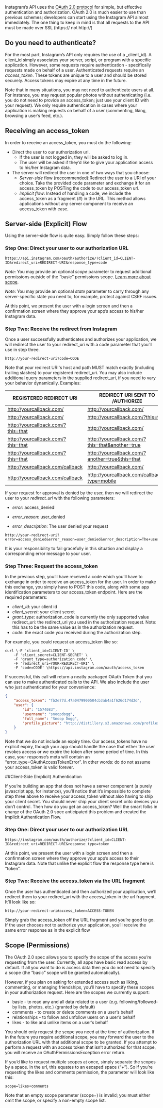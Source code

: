 Instagram’s API uses the [OAuth 2.0 protocol](http://tools.ietf.org/html/draft-ietf-oauth-v2-12) for simple, but effective authentication and authorization. OAuth 2.0 is much easier to use than previous schemes; developers can start using the Instagram API almost immediately. The one thing to keep in mind is that all requests to the API must be made over SSL (https:// not http://)

## Do you need to authenticate?

For the most part, Instagram’s API only requires the use of a _client_id). A client_id simply associates your server, script, or program with a specific application. However, some requests require authentication - specifically requests made on behalf of a user. Authenticated requests require an _access_token_. These tokens are unique to a user and should be stored securely. Access tokens may expire at any time in the future.

Note that in many situations, you may not need to authenticate users at all. For instance, you may request popular photos without authenticating (i.e. you do not need to provide an access_token; just use your client ID with your request). We only require authentication in cases where your application is making requests on behalf of a user (commenting, liking, browsing a user’s feed, etc.).

## Receiving an access_token

In order to receive an access_token, you must do the following:

- Direct the user to our authorization url.
  * If the user is not logged in, they will be asked to log in.
  * The user will be asked if they’d like to give your application access to his/her Instagram data.
- The server will redirect the user in one of two ways that you choose:
  * *Server-side* flow (reccommended):Redirect the user to a URI of your choice. Take the provided 
     code parameter and exchange it for an access_token by POSTing the code to our access_token url.
  * *Implicit flow*: Instead of handling a code, we include the access_token as a fragment (#) in the URL.          This method allows applications without any server component to receive an access_token with ease.

## Server-side (Explicit) Flow

Using the server-side flow is quite easy. Simply follow these steps:

### Step One: Direct your user to our authorization URL

```
https://api.instagram.com/oauth/authorize/?client_id=CLIENT-ID&redirect_uri=REDIRECT-URI&response_type=code
```

*Note:* You may provide an optional *scope* parameter to request additional permissions outside of the “basic” permissions scope. [Learn more about scope](http://instagram.com/developer/authentication/#scope).

*Note*: You may provide an optional *state* parameter to carry through any server-specific state you need to, for example, protect against CSRF issues.

At this point, we present the user with a login screen and then a confirmation screen where they approve your app’s access to his/her Instagram data.

### Step Two: Receive the redirect from Instagram

Once a user successfully authenticates and authorizes your application, we will redirect the user to your redirect_uri with a code parameter that you’ll use in step three.

```
http://your-redirect-uri?code=CODE
```

Note that your redirect URI's host and path MUST match exactly (including trailing slashes) to your registered redirect_uri. You may also include additional query parameters in the supplied redirect_uri, if you need to vary your behavior dynamically. Examples:

|REGISTERED REDIRECT URI           |REDIRECT URI SENT TO /AUTHORIZE                |VALID?|
|----------------------------------|-----------------------------------------------|------|
|http://yourcallback.com/          |http://yourcallback.com/                       |yes   |
|http://yourcallback.com/          |http://yourcallback.com/?this=that             |yes   |
|http://yourcallback.com/?this=that|http://yourcallback.com/                       |no    |
|http://yourcallback.com/?this=that|http://yourcallback.com/?this=that&another=true|yes   |
|http://yourcallback.com/?this=that|http://yourcallback.com/?another=true&this=that|no    |
|http://yourcallback.com/callback  |http://yourcallback.com/                       |no    |
|http://yourcallback.com/callback  |http://yourcallback.com/callback/?type=mobile  |yes   |

If your request for approval is denied by the user, then we will redirect the user to your *redirect_uri* with the following parameters:

* *error*: access_denied

* *error_reason*: user_denied

* *error_description*: The user denied your request

```
http://your-redirect-uri?error=access_denied&error_reason=user_denied&error_description=The+user+denied+your+request
```

It is your responsibility to fail gracefully in this situation and display a corresponding error message to your user.

### Step Three: Request the access_token

In the previous step, you’ll have received a code which you’ll have to exchange in order to receive an access_token for the user. In order to make this exchange, you simply have to POST this code, along with some app identification parameters to our access_token endpoint. Here are the required parameters:

* *client_id*: your client id
* *client_secret*: your client secret
* *grant_type*: authorization_code is currently the only supported value
redirect_uri: the redirect_uri you used in the authorization request. Note: this has to be the same value as in the authorization request.
* *code*: the exact code you received during the authorization step.

For example, you could request an access_token like so:

```
curl \-F 'client_id=CLIENT-ID' \
    -F 'client_secret=CLIENT-SECRET' \
    -F 'grant_type=authorization_code' \
    -F 'redirect_uri=YOUR-REDIRECT-URI' \
    -F 'code=CODE' \https://api.instagram.com/oauth/access_token
```

If successful, this call will return a neatly packaged OAuth Token that you can use to make authenticated calls to the API. We also include the user who just authenticated for your convenience:

```json
{
    "access_token": "fb2e77d.47a0479900504cb3ab4a1f626d174d2d",
    "user": {
        "id": "1574083",
        "username": "snoopdogg",
        "full_name": "Snoop Dogg",
        "profile_picture": "http://distillery.s3.amazonaws.com/profiles/profile_1574083_75sq_1295469061.jpg"
    }
}
```

Note that we do not include an expiry time. Our access_tokens have no explicit expiry, though your app should handle the case that either the user revokes access or we expire the token after some period of time. In this case, your response’s meta will contain an “error_type=OAuthAccessTokenError”. In other words: do do not assume your access_token is valid forever.

##Client-Side (Implicit) Authentication

If you’re building an app that does not have a server component (a purely javascript app, for instance), you’ll notice that it’s impossible to complete step three above to receive your access_token without also having to ship your client secret. You should never ship your client secret onto devices you don’t control. Then how do you get an access_token? Well the smart folks in charge of the OAuth 2.0 spec anticipated this problem and created the Implicit Authentication Flow.

### Step One: Direct your user to our authorization URL

```
https://instagram.com/oauth/authorize/?client_id=CLIENT-ID&redirect_uri=REDIRECT-URI&response_type=token
```

At this point, we present the user with a login screen and then a confirmation screen where they approve your app’s access to their Instagram data. Note that unlike the explicit flow the response type here is “token”.

### Step Two: Receive the access_token via the URL fragment

Once the user has authenticated and then authorized your application, we’ll redirect them to your redirect_uri with the access_token in the url fragment. It’ll look like so:

```
http://your-redirect-uri#access_token=ACCESS-TOKEN
```

Simply grab the access_token off the URL fragment and you’re good to go. If the user chooses not to authorize your application, you’ll receive the same error response as in the explicit flow

## Scope (Permissions)

The OAuth 2.0 spec allows you to specify the scope of the access you’re requesting from the user. Currently, all apps have basic read access by default. If all you want to do is access data then you do not need to specify a scope (the “basic” scope will be granted automatically).

However, if you plan on asking for extended access such as liking, commenting, or managing friendships, you’ll have to specify these scopes in your authorization request. Here are the scopes we currently support:

* basic - to read any and all data related to a user (e.g. following/followed-by lists, photos, etc.) (granted by default)
* comments - to create or delete comments on a user’s behalf
* relationships - to follow and unfollow users on a user’s behalf
* likes - to like and unlike items on a user’s behalf

You should only request the scope you need at the time of authorization. If in the future you require additional scope, you may forward the user to the authorization URL with that additional scope to be granted. If you attempt to perform a request with an access token that isn’t authorized for that scope, you will receive an OAuthPermissionsException error return.

If you’d like to request multiple scopes at once, simply separate the scopes by a space. In the url, this equates to an escaped space (“+”). So if you’re requesting the likes and comments permission, the parameter will look like this:

```
scope=likes+comments
```

Note that an empty scope parameter (scope=) is invalid; you must either omit the scope, or specify a non-empty scope list.